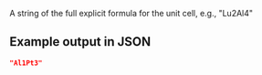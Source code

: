 A string of the full explicit formula for the unit cell, e.g., "Lu2Al4"

## Example output in JSON

```json
"Al1Pt3"
```